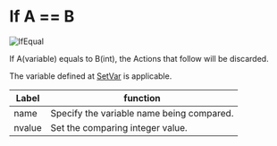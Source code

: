 
# If A == B
![IfEqual](img/IfEqual.jpg)

If A(variable) equals to B(int), the Actions that follow will be discarded.

The variable defined at [SetVar](SetVar.md) is applicable.

|  Label |  function  |
| ----   | ---- |
| name | Specify the variable name being compared. |
| nvalue | Set the comparing integer value. |
